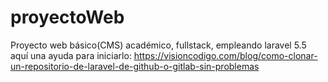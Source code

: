 # proyectoWeb
Proyecto web básico(CMS) académico, fullstack, empleando laravel 5.5
aquí una ayuda para iniciarlo:
https://visioncodigo.com/blog/como-clonar-un-repositorio-de-laravel-de-github-o-gitlab-sin-problemas
